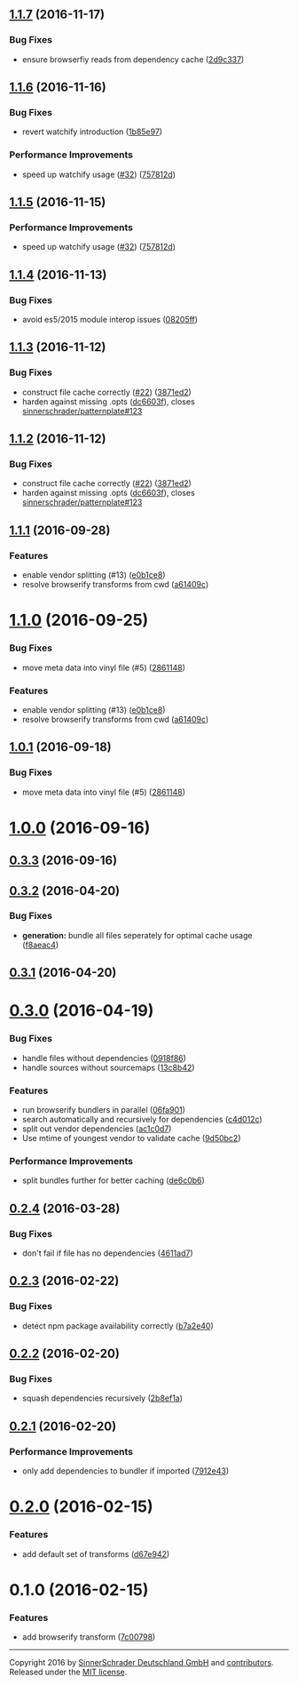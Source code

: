 <a name="1.1.7"></a>
## [1.1.7](https://github.com/sinnerschrader/patternplate-transform-browserify/compare/v1.1.6...v1.1.7) (2016-11-17)


### Bug Fixes

* ensure browserfiy reads from dependency cache ([2d9c337](https://github.com/sinnerschrader/patternplate-transform-browserify/commit/2d9c337))



<a name="1.1.6"></a>
## [1.1.6](https://github.com/sinnerschrader/patternplate-transform-browserify/compare/v1.1.4...v1.1.6) (2016-11-16)


### Bug Fixes

* revert watchify introduction ([1b85e97](https://github.com/sinnerschrader/patternplate-transform-browserify/commit/1b85e97))


### Performance Improvements

* speed up watchify usage ([#32](https://github.com/sinnerschrader/patternplate-transform-browserify/issues/32)) ([757812d](https://github.com/sinnerschrader/patternplate-transform-browserify/commit/757812d))



<a name="1.1.5"></a>
## [1.1.5](https://github.com/sinnerschrader/patternplate-transform-browserify/compare/v1.1.4...v1.1.5) (2016-11-15)


### Performance Improvements

* speed up watchify usage ([#32](https://github.com/sinnerschrader/patternplate-transform-browserify/issues/32)) ([757812d](https://github.com/sinnerschrader/patternplate-transform-browserify/commit/757812d))



<a name="1.1.4"></a>
## [1.1.4](https://github.com/sinnerschrader/patternplate-transform-browserify/compare/v1.1.3...v1.1.4) (2016-11-13)


### Bug Fixes

* avoid es5/2015 module interop issues ([08205ff](https://github.com/sinnerschrader/patternplate-transform-browserify/commit/08205ff))



<a name="1.1.3"></a>
## [1.1.3](https://github.com/sinnerschrader/patternplate-transform-browserify/compare/v1.1.1...v1.1.3) (2016-11-12)


### Bug Fixes

* construct file cache correctly ([#22](https://github.com/sinnerschrader/patternplate-transform-browserify/issues/22)) ([3871ed2](https://github.com/sinnerschrader/patternplate-transform-browserify/commit/3871ed2))
* harden against missing .opts ([dc6603f](https://github.com/sinnerschrader/patternplate-transform-browserify/commit/dc6603f)), closes [sinnerschrader/patternplate#123](https://github.com/sinnerschrader/patternplate/issues/123)



<a name="1.1.2"></a>
## [1.1.2](https://github.com/sinnerschrader/patternplate-transform-browserify/compare/v1.1.1...v1.1.2) (2016-11-12)


### Bug Fixes

* construct file cache correctly ([#22](https://github.com/sinnerschrader/patternplate-transform-browserify/issues/22)) ([3871ed2](https://github.com/sinnerschrader/patternplate-transform-browserify/commit/3871ed2))
* harden against missing .opts ([dc6603f](https://github.com/sinnerschrader/patternplate-transform-browserify/commit/dc6603f)), closes [sinnerschrader/patternplate#123](https://github.com/sinnerschrader/patternplate/issues/123)



<a name="1.1.1"></a>
## [1.1.1](https://github.com/sinnerschrader/patternplate-transform-browserify/compare/v1.0.1...v1.1.1) (2016-09-28)


### Features

* enable vendor splitting (#13) ([e0b1ce8](https://github.com/sinnerschrader/patternplate-transform-browserify/commit/e0b1ce8))
* resolve browserify transforms from cwd ([a61409c](https://github.com/sinnerschrader/patternplate-transform-browserify/commit/a61409c))



<a name="1.1.0"></a>
# [1.1.0](https://github.com/sinnerschrader/patternplate-transform-browserify/compare/v0.3.2...v1.1.0) (2016-09-25)


### Bug Fixes

* move meta data into vinyl file (#5) ([2861148](https://github.com/sinnerschrader/patternplate-transform-browserify/commit/2861148))

### Features

* enable vendor splitting (#13) ([e0b1ce8](https://github.com/sinnerschrader/patternplate-transform-browserify/commit/e0b1ce8))
* resolve browserify transforms from cwd ([a61409c](https://github.com/sinnerschrader/patternplate-transform-browserify/commit/a61409c))



<a name="1.0.1"></a>
## [1.0.1](https://github.com/sinnerschrader/patternplate-transform-browserify/compare/v0.3.2...v1.0.1) (2016-09-18)


### Bug Fixes

* move meta data into vinyl file (#5) ([2861148](https://github.com/sinnerschrader/patternplate-transform-browserify/commit/2861148))



<a name="1.0.0"></a>
# [1.0.0](https://github.com/sinnerschrader/patternplate-transform-browserify/compare/v0.3.2...v1.0.0) (2016-09-16)




<a name="0.3.3"></a>
## [0.3.3](https://github.com/sinnerschrader/patternplate-transform-browserify/compare/v0.3.2...v0.3.3) (2016-09-16)




<a name="0.3.2"></a>
## [0.3.2](https://github.com/sinnerschrader/patternplate-transform-browserify/compare/v0.3.1...v0.3.2) (2016-04-20)


### Bug Fixes

* **generation:** bundle all files seperately for optimal cache usage ([f8aeac4](https://github.com/sinnerschrader/patternplate-transform-browserify/commit/f8aeac4))



<a name="0.3.1"></a>
## [0.3.1](https://github.com/sinnerschrader/patternplate-transform-browserify/compare/v0.3.0...v0.3.1) (2016-04-20)




<a name="0.3.0"></a>
# [0.3.0](https://github.com/sinnerschrader/patternplate-transform-browserify/compare/v0.2.4...v0.3.0) (2016-04-19)


### Bug Fixes

* handle files without dependencies ([0918f86](https://github.com/sinnerschrader/patternplate-transform-browserify/commit/0918f86))
* handle sources without sourcemaps ([13c8b42](https://github.com/sinnerschrader/patternplate-transform-browserify/commit/13c8b42))

### Features

* run browserify bundlers in parallel ([06fa901](https://github.com/sinnerschrader/patternplate-transform-browserify/commit/06fa901))
* search automatically and recursively for dependencies ([c4d012c](https://github.com/sinnerschrader/patternplate-transform-browserify/commit/c4d012c))
* split out vendor dependencies ([ac1c0d7](https://github.com/sinnerschrader/patternplate-transform-browserify/commit/ac1c0d7))
* Use mtime of youngest vendor to validate cache ([9d50bc2](https://github.com/sinnerschrader/patternplate-transform-browserify/commit/9d50bc2))

### Performance Improvements

* split bundles further for better caching ([de6c0b6](https://github.com/sinnerschrader/patternplate-transform-browserify/commit/de6c0b6))



<a name="0.2.4"></a>
## [0.2.4](https://github.com/sinnerschrader/patternplate-transform-browserify/compare/v0.2.3...v0.2.4) (2016-03-28)


### Bug Fixes

* don't fail if file has no dependencies ([4611ad7](https://github.com/sinnerschrader/patternplate-transform-browserify/commit/4611ad7))



<a name="0.2.3"></a>
## [0.2.3](https://github.com/sinnerschrader/patternplate-transform-browserify/compare/v0.2.2...v0.2.3) (2016-02-22)


### Bug Fixes

* detect npm package availability correctly ([b7a2e40](https://github.com/sinnerschrader/patternplate-transform-browserify/commit/b7a2e40))



<a name="0.2.2"></a>
## [0.2.2](https://github.com/sinnerschrader/patternplate-transform-browserify/compare/v0.2.1...v0.2.2) (2016-02-20)


### Bug Fixes

* squash dependencies recursively ([2b8ef1a](https://github.com/sinnerschrader/patternplate-transform-browserify/commit/2b8ef1a))



<a name="0.2.1"></a>
## [0.2.1](https://github.com/sinnerschrader/patternplate-transform-browserify/compare/v0.2.0...v0.2.1) (2016-02-20)


### Performance Improvements

* only add dependencies to bundler if imported ([7912e43](https://github.com/sinnerschrader/patternplate-transform-browserify/commit/7912e43))



<a name="0.2.0"></a>
# [0.2.0](https://github.com/sinnerschrader/patternplate-transform-browserify/compare/v0.1.0...v0.2.0) (2016-02-15)


### Features

* add default set of transforms ([d67e942](https://github.com/sinnerschrader/patternplate-transform-browserify/commit/d67e942))



<a name="0.1.0"></a>
# 0.1.0 (2016-02-15)


### Features

* add browserify transform ([7c00798](https://github.com/sinnerschrader/patternplate-transform-browserify/commit/7c00798))




---
Copyright 2016 by [SinnerSchrader Deutschland GmbH](https://github.com/sinnerschrader) and [contributors](./graphs/contributors). Released under the [MIT license]('./license.md').
